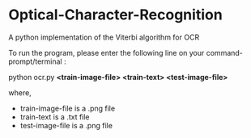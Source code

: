 # Optical-Character-Recognition
A python implementation of the Viterbi algorithm for OCR

To run the program, please enter the following line on your command-prompt/terminal : 

python ocr.py **\<train-image-file> \<train-text> \<test-image-file>**

where,
* train-image-file is a .png file
* train-text is a .txt file
* test-image-file is a .png file
